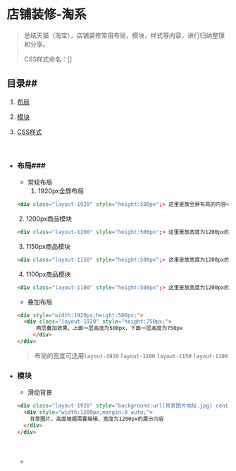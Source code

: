 # 店铺装修-淘系 #

> 总结天猫（淘宝），店铺装修常用布局，模块，样式等内容，进行归纳整理和分享。
>
> CSS样式命名：[]

## 目录##

1. [布局](#布局)
2. [模块](#模块)
3. [CSS样式](#CSS样式) 

   ​

- ### 布局###

  - 常规布局
    1. 1920px全屏布局

  ```html
  <div class="layout-1920" style="height:500px";> 这里是放全屏布局的内容</div>
  ```

  ​	2. 1200px商品模块

  ```html
  <div class="layout-1200" style="height:500px";> 这里是放宽度为1200px的内容</div>
  ```

  ​	3. 1150px商品模块

  ```html
  <div class="layout-1150" style="height:500px";> 这里是放宽度为1200px的内容</div>
  ```

  ​	4. 1100px商品模块

  ```html
  <div class="layout-1100" style="height:500px";> 这里是放宽度为1200px的内容</div>
  ```

  - 叠加布局

  ```html
  <div style="width:1920px;height:500px;">
  	<div class="layout-1920" style="height:750px;">
        两层叠加效果，上面一层高度为500px，下面一层高度为750px
       </div> 
  </div>
  ```

  > 布局的宽度可选用`layout-1920` `layout-1200` `layout-1150` `layout-1100` 

- ### 模块

  - 滑动背景

  ```html
  <div class="layout-1920" style="background:url(背景图片地址.jpg) center no-repeat fixed;background-position: 50% 20px; height:1910px;">
    <div style="width:1200px;margin:0 auto;">
      背景图片，高度根据需要编辑，宽度为1200px的展示内容
    </div>
  </div>
  ```

  ​

  - #### ####

